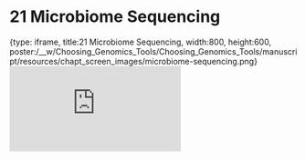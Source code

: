 # 21 Microbiome Sequencing
 
{type: iframe, title:21 Microbiome Sequencing, width:800, height:600, poster:/__w/Choosing_Genomics_Tools/Choosing_Genomics_Tools/manuscript/resources/chapt_screen_images/microbiome-sequencing.png}
![](https://hutchdatascience.org/Choosing_Genomics_Tools/microbiome-sequencing.html)
 

 
